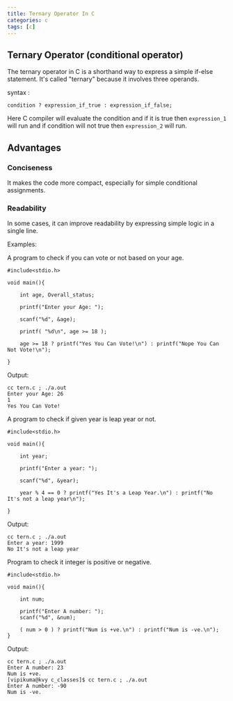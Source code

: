 ```yaml
---
title: Ternary Operator In C
categories: c
tags: [c]
---
```



## Ternary Operator (conditional operator)

The ternary operator in C is a shorthand way to express a simple if-else statement. It's called "ternary" because it involves three operands.

syntax :

`condition ? expression_if_true : expression_if_false;`

Here C compiler will evaluate the condition and if it is true then `expression_1` will run
and if condition will not true then `expression_2` will run.

## Advantages

### Conciseness

It makes the code more compact, especially for simple conditional assignments.

### Readability

In some cases, it can improve readability by expressing simple logic in a single line.

Examples:

A program to check if you can vote or not based on your age.

```
#include<stdio.h>

void main(){

    int age, Overall_status;

    printf("Enter your Age: ");

    scanf("%d", &age);

    printf( "%d\n", age >= 18 );

    age >= 18 ? printf("Yes You Can Vote!\n") : printf("Nope You Can Not Vote!\n");

}
```

Output:
```
cc tern.c ; ./a.out 
Enter your Age: 26
1
Yes You Can Vote!
```

A program to check if given year is leap year or not.

```
#include<stdio.h>

void main(){

    int year;

    printf("Enter a year: ");

    scanf("%d", &year);

    year % 4 == 0 ? printf("Yes It's a Leap Year.\n") : printf("No It's not a leap year\n");

}
```

Output:
```
cc tern.c ; ./a.out 
Enter a year: 1999
No It's not a leap year
```

Program to check it integer is positive or negative.

```
#include<stdio.h>

void main(){

    int num;

    printf("Enter A number: ");
    scanf("%d", &num);

    ( num > 0 ) ? printf("Num is +ve.\n") : printf("Num is -ve.\n");
}
```

Output:
```
cc tern.c ; ./a.out 
Enter A number: 23
Num is +ve.
[vipikuma@kvy c_classes]$ cc tern.c ; ./a.out 
Enter A number: -90
Num is -ve.
```